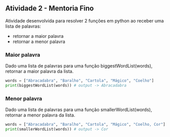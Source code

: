 
## Atividade 2 - Mentoria Fino
Atividade desenvolvida para resolver 2 funções em python ao receber uma lista de palavras:
- retornar a maior palavra
- retornar a menor palavra

### Maior palavra
Dado uma lista de palavras para uma função biggestWordList(words), retornar a maior palavra da lista.
```python
words = ["Abracadabra", "Baralho", "Cartola", "Mágico", "Coelho"]
print(biggestWordList(words)) # output -> Abracadabra
```

### Menor palavra
Dado uma lista de palavras para uma função smallerWordList(words), retornar a menor palavra da lista.
```python
words = ["Abracadabra", "Baralho", "Cartola", "Mágico", "Coelho, Cor"]
print(smallerWordList(words)) # output -> Cor
```
